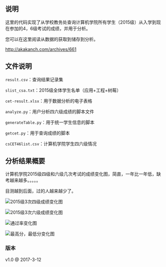 ## 说明

这里的代码实现了从学校教务处查询计算机学院所有学生（2015级）从入学到现在参加的4，6级考试的成绩，并用于分析。

您可以在这里阅读从数据的获取到储存到分析。

http://akakanch.com/archives/661


## 文件说明

`result.csv`：查询结果记录集

`slist_csa.txt`：2015级全体学生名单（应用+工程+树莓）

`cet-result.xlsx`：用于数据分析的电子表格

`analyze.py`：用户分析四六级成绩的脚本文件

`generateTable.py`：用于统一学生信息的脚本

`getcet.py`：用于查询成绩的脚本

`csCET46list.csv`：计算机学院学生四六级情况

## 分析结果概要

计算机学院2015级四级和六级几次考试的成绩变化图，简直，一年比一年低，缺考越来越多。。。。。

目测越到后面，过的人越来越少了。

![2015级3次四级成绩变化图](https://github.com/ankanch/data-analysis/blob/master/CUIT-%E8%AE%A1%E7%AE%97%E6%9C%BACET4%EF%BC%8C6%E6%88%90%E7%BB%A9%E6%9F%A5%E8%AF%A2-%E5%88%86%E6%9E%90/%E5%88%86%E6%9E%90%E7%BB%93%E6%9E%9C/2015%E7%BA%A73%E6%AC%A1%E5%9B%9B%E7%BA%A7%E6%88%90%E7%BB%A9%E5%8F%98%E5%8C%96%E5%9B%BE.png)

![2015级3次六级成绩变化图](https://github.com/ankanch/data-analysis/blob/master/CUIT-%E8%AE%A1%E7%AE%97%E6%9C%BACET4%EF%BC%8C6%E6%88%90%E7%BB%A9%E6%9F%A5%E8%AF%A2-%E5%88%86%E6%9E%90/%E5%88%86%E6%9E%90%E7%BB%93%E6%9E%9C/2015%E7%BA%A73%E6%AC%A1%E5%85%AD%E7%BA%A7%E6%88%90%E7%BB%A9%E5%8F%98%E5%8C%96%E5%9B%BE.png)

![通过率变化图](https://github.com/ankanch/data-analysis/blob/master/CUIT-%E8%AE%A1%E7%AE%97%E6%9C%BACET4%EF%BC%8C6%E6%88%90%E7%BB%A9%E6%9F%A5%E8%AF%A2-%E5%88%86%E6%9E%90/%E5%88%86%E6%9E%90%E7%BB%93%E6%9E%9C/figure_1-3.png)

![最高分，最低分变化图](https://github.com/ankanch/data-analysis/blob/master/CUIT-%E8%AE%A1%E7%AE%97%E6%9C%BACET4%EF%BC%8C6%E6%88%90%E7%BB%A9%E6%9F%A5%E8%AF%A2-%E5%88%86%E6%9E%90/%E5%88%86%E6%9E%90%E7%BB%93%E6%9E%9C/figure_1-6.png)




### 版本

v1.0 @ 2017-3-12